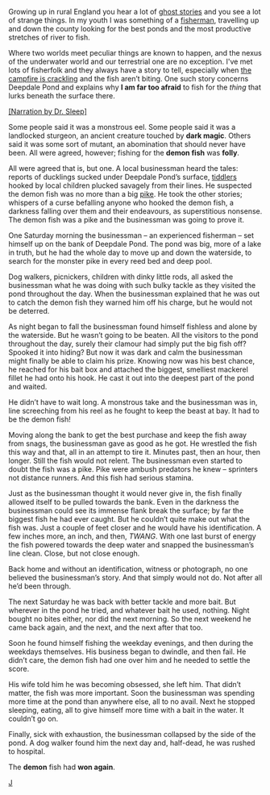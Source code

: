 Growing up in rural England you hear a lot of [ghost stories](https://www.reddit.com/r/Ghoststories/comments/xgnbjd/ghost_story_passed_around_my_village_since_the/) and you see a lot of strange things. In my youth I was something of a [fisherman](https://preview.redd.it/fi5a9ncrbzp91.jpg?width=960&format=pjpg&auto=webp&s=85511bf768bd1740196dd14f3b888c58ae0d9273), travelling up and down the county looking for the best ponds and the most productive stretches of river to fish.

Where two worlds meet peculiar things are known to happen, and the nexus of the underwater world and our terrestrial one are no exception. I've met lots of fisherfolk and they always have a story to tell, especially when [the campfire is crackling](https://preview.redd.it/mntmkmcrbzp91.jpg?width=828&format=pjpg&auto=webp&s=42afd8fcc9d9e4e42f968a11d1b6a5b124ea8140) and the fish aren’t biting. One such story concerns Deepdale Pond and explains why **I am far too afraid** to fish for the *thing* that lurks beneath the surface there.

[[Narration by Dr. Sleep]](https://www.youtube.com/watch?v=2IUM4nSKnBw&ab_channel=Dr.Sleep)

Some people said it was a monstrous eel. Some people said it was a landlocked sturgeon, an ancient creature touched by **dark magic**. Others said it was some sort of mutant, an abomination that should never have been. All were agreed, however; fishing for the **demon fish** was **folly**.

All were agreed that is, but one. A local businessman heard the tales: reports of ducklings sucked under Deepdale Pond’s surface, [tiddlers](https://preview.redd.it/67wadmcrbzp91.jpg?width=958&format=pjpg&auto=webp&s=2dbc6e7e64b572528a43d69c829d01bbb2284411) hooked by local children plucked savagely from their lines. He suspected the demon fish was no more than a big [pike](https://preview.redd.it/0kytlmcrbzp91.jpg?width=602&format=pjpg&auto=webp&s=640d3ac55d4d93169d4b74b5a2a84adc551af8f7). He took the other stories; whispers of a curse befalling anyone who hooked the demon fish, a darkness falling over them and their endeavours, as superstitious nonsense. The demon fish was a pike and the businessman was going to prove it.

One Saturday morning the businessman – an experienced fisherman – set himself up on the bank of Deepdale Pond. The pond was big, more of a lake in truth, but he had the whole day to move up and down the waterside, to search for the monster pike in every reed bed and deep pool.

Dog walkers, picnickers, children with dinky little rods, all asked the businessman what he was doing with such bulky tackle as they visited the pond throughout the day. When the businessman explained that he was out to catch the demon fish they warned him off his charge, but he would not be deterred.

As night began to fall the businessman found himself fishless and alone by the waterside. But he wasn’t going to be beaten. All the visitors to the pond throughout the day, surely their clamour had simply put the big fish off? Spooked it into hiding? But now it was dark and calm the businessman might finally be able to claim his prize. Knowing now was his best chance, he reached for his bait box and attached the biggest, smelliest mackerel fillet he had onto his hook. He cast it out into the deepest part of the pond and waited.

He didn’t have to wait long. A monstrous take and the businessman was in, line screeching from his reel as he fought to keep the beast at bay. It had to be the demon fish!

Moving along the bank to get the best purchase and keep the fish away from snags, the businessman gave as good as he got. He wrestled the fish this way and that, all in an attempt to tire it. Minutes past, then an hour, then longer. Still the fish would not relent. The businessman even started to doubt the fish was a pike. Pike were ambush predators he knew – sprinters not distance runners. And this fish had serious stamina.

Just as the businessman thought it would never give in, the fish finally allowed itself to be pulled towards the bank. Even in the darkness the businessman could see its immense flank break the surface; by far the biggest fish he had ever caught. But he couldn’t quite make out what the fish was. Just a couple of feet closer and he would have his identification. A few inches more, an inch, and then, *TWANG*. With one last burst of energy the fish powered towards the deep water and snapped the businessman’s line clean. Close, but not close enough.

Back home and without an identification, witness or photograph, no one believed the businessman’s story. And that simply would not do. Not after all he’d been through.

The next Saturday he was back with better tackle and more bait. But wherever in the pond he tried, and whatever bait he used, nothing. Night bought no bites either, nor did the next morning. So the next weekend he came back again, and the next, and the next after that too.

Soon he found himself fishing the weekday evenings, and then during the weekdays themselves. His business began to dwindle, and then fail. He didn’t care, the demon fish had one over him and he needed to settle the score.

His wife told him he was becoming obsessed, she left him. That didn’t matter, the fish was more important. Soon the businessman was spending more time at the pond than anywhere else, all to no avail. Next he stopped sleeping, eating, all to give himself more time with a bait in the water. It couldn’t go on.

Finally, sick with exhaustion, the businessman collapsed by the side of the pond. A dog walker found him the next day and, half-dead, he was rushed to hospital.

The **demon** fish had **won again**.

[J](https://linktr.ee/JackCroxall)